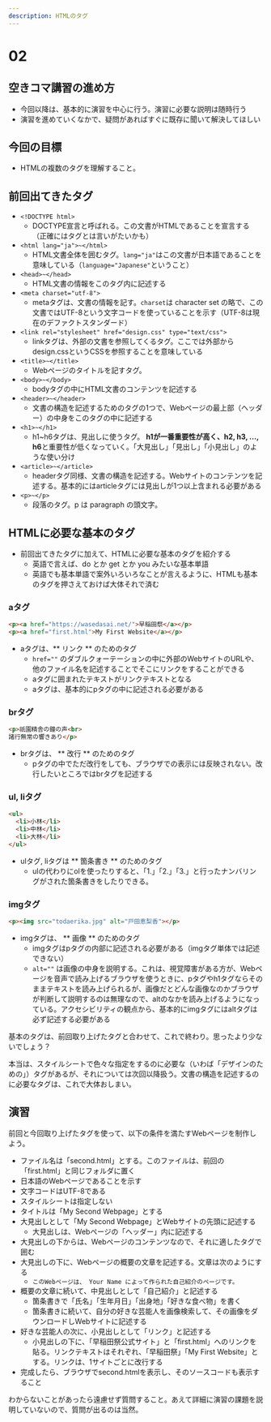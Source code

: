 ```yaml
---
description: HTMLのタグ
---
```


# 02

## 空きコマ講習の進め方

* 今回以降は、基本的に演習を中心に行う。演習に必要な説明は随時行う
* 演習を進めていくなかで、疑問があればすぐに既存に聞いて解決してほしい

## 今回の目標

* HTMLの複数のタグを理解すること。

## 前回出てきたタグ

* `<!DOCTYPE html>`
  * DOCTYPE宣言と呼ばれる。この文書がHTMLであることを宣言する（正確にはタグとは言いがたいかも）
* `<html lang="ja">~</html>`
  * HTML文書全体を囲むタグ。`lang="ja"`はこの文書が日本語であることを意味している（`language="Japanese"`ということ）
* `<head>~</head>`
  * HTML文書の情報をこのタグ内に記述する
* `<meta charset="utf-8">`
  * metaタグは、文書の情報を記す。`charset`は character set の略で、この文書ではUTF-8という文字コードを使っていることを示す（UTF-8は現在のデファクトスタンダード）
* `<link rel="stylesheet" href="design.css" type="text/css">`
  * linkタグは、外部の文書を参照してくるタグ。ここでは外部からdesign.cssというCSSを参照することを意味している
* `<title>~</title>`
  * Webページのタイトルを記すタグ。
* `<body>~</body>`
  * bodyタグの中にHTML文書のコンテンツを記述する
* `<header>~</header>`
  * 文書の構造を記述するためのタグの1つで、Webページの最上部（ヘッダー）の中身をこのタグの中に記述する
* `<h1>~</h1>`
  * h1~h6タグは、見出しに使うタグ。 **h1が一番重要性が高く、h2, h3, ..., h6**と重要性が低くなっていく。「大見出し」「見出し」「小見出し」のような使い分け
* `<article>~</article>`
  * headerタグ同様、文書の構造を記述する。Webサイトのコンテンツを記述する。基本的にはarticleタグには見出しが1つ以上含まれる必要がある
* `<p>~</p>`
  * 段落のタグ。p は paragraph の頭文字。

## HTMLに必要な基本のタグ

* 前回出てきたタグに加えて、HTMLに必要な基本のタグを紹介する
  * 英語で言えば、do とか get とか you みたいな基本単語
  * 英語でも基本単語で案外いろいろなことが言えるように、HTMLも基本のタグを押さえておけば大体それで済む

### aタグ

```html
<p><a href="https://wasedasai.net/">早稲田祭</a></p>
<p><a href="first.html">My First Website</a></p>
```

* aタグは、** リンク ** のためのタグ
  * `href=""` のダブルクォーテーションの中に外部のWebサイトのURLや、他のファイル名を記述することでそこにリンクをすることができる
  * aタグに囲まれたテキストがリンクテキストとなる
  * aタグは、基本的にpタグの中に記述される必要がある

### brタグ

```html
<p>祇園精舎の鐘の声<br>
諸行無常の響きあり</p>
```

* brタグは、 ** 改行 ** のためのタグ
  * pタグの中でただ改行をしても、ブラウザでの表示には反映されない。改行したいところではbrタグを記述する

### ul, liタグ

```html
<ul>
  <li>小林</li>
  <li>中林</li>
  <li>大林</li>
</ul>
```

* ulタグ, liタグは ** 箇条書き ** のためのタグ
  * ulの代わりにolを使ったりすると、「1.」「2.」「3.」と行ったナンバリングがされた箇条書きをしたりできる。

### imgタグ

```html
<p><img src="todaerika.jpg" alt="戸田恵梨香"></p>
```

* imgタグは、 ** 画像 ** のためのタグ
  * imgタグはpタグの内部に記述される必要がある（imgタグ単体では記述できない）
  * `alt=""` は画像の中身を説明する。これは、視覚障害がある方が、Webページを音声で読み上げるブラウザを使うときに、pタグやh1タグならそのままテキストを読み上げられるが、画像だとどんな画像なのかブラウザが判断して説明するのは無理なので、altのなかを読み上げるようになっている。アクセシビリティの観点から、基本的にimgタグにはaltタグは必ず記述する必要がある

基本のタグは、前回取り上げたタグと合わせて、これで終わり。思ったより少ないでしょう？

本当は、スタイルシートで色々な指定をするのに必要な（いわば「デザインのための」）タグがあるが、それについては次回以降扱う。文書の構造を記述するのに必要なタグは、これで大体おしまい。

## 演習
前回と今回取り上げたタグを使って、以下の条件を満たすWebページを制作しよう。

* ファイル名は「second.html」とする。このファイルは、前回の「first.html」と同じフォルダに置く
* 日本語のWebページであることを示す
* 文字コードはUTF-8である
* スタイルシートは指定しない
* タイトルは「My Second Webpage」とする
* 大見出しとして「My Second Webpage」とWebサイトの先頭に記述する
  * 大見出しは、Webページの「ヘッダー」内に記述する
* 大見出しの下からは、Webページのコンテンツなので、それに適したタグで囲む
* 大見出しの下に、Webページの概要の文章を記述する。文章は次のようにする
  * `このWebページは、 Your Name によって作られた自己紹介のページです。`
* 概要の文章に続いて、中見出しとして「自己紹介」と記述する
  * 箇条書きで「氏名」「生年月日」「出身地」「好きな食べ物」を書く
  * 箇条書きに続いて、自分の好きな芸能人を画像検索して、その画像をダウンロードしWebサイトに記述する
* 好きな芸能人の次に、小見出しとして「リンク」と記述する
  * 小見出しの下に、「早稲田祭公式サイト」と「first.html」へのリンクを貼る。リンクテキストはそれぞれ、「早稲田祭」「My First Website」とする。リンクは、1サイトごとに改行する
* 完成したら、ブラウザでsecond.htmlを表示し、そのソースコードも表示すること

わからないことがあったら遠慮せず質問すること。あえて詳細に演習の課題を説明していないので、質問が出るのは当然。